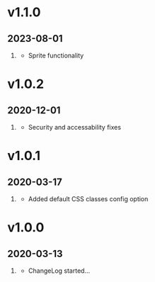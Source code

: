 # v1.1.0
##  2023-08-01

1. [](#new)
    * Sprite functionality
    

# v1.0.2
##  2020-12-01

1. [](#improved)
    * Security and accessability fixes
    
# v1.0.1
##  2020-03-17

1. [](#improved)
    * Added default CSS classes config option

# v1.0.0
##  2020-03-13

1. [](#new)
    * ChangeLog started...
